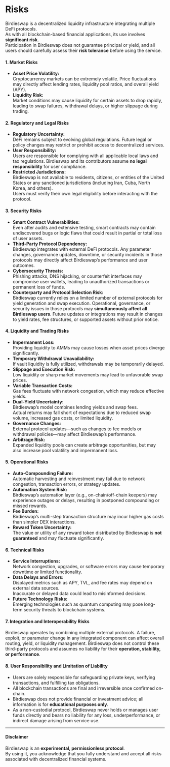# Risks

Birdieswap is a decentralized liquidity infrastructure integrating multiple DeFi protocols.\
As with all blockchain-based financial applications, its use involves **significant risk**.\
Participation in Birdieswap does not guarantee principal or yield, and all users should carefully assess their **risk tolerance** before using the service.

#### **1. Market Risks**

* **Asset Price Volatility:**\
  Cryptocurrency markets can be extremely volatile. Price fluctuations may directly affect lending rates, liquidity pool ratios, and overall yield (APY).
* **Liquidity Risk:**\
  Market conditions may cause liquidity for certain assets to drop rapidly, leading to swap failures, withdrawal delays, or higher slippage during trading.

#### **2. Regulatory and Legal Risks**

* **Regulatory Uncertainty:**\
  DeFi remains subject to evolving global regulations. Future legal or policy changes may restrict or prohibit access to decentralized services.
* **User Responsibility:**\
  Users are responsible for complying with all applicable local laws and tax regulations. Birdieswap and its contributors assume **no legal responsibility** for user compliance.
* **Restricted Jurisdictions:**\
  Birdieswap is not available to residents, citizens, or entities of the United States or any sanctioned jurisdictions (including Iran, Cuba, North Korea, and others).\
  Users must verify their own legal eligibility before interacting with the protocol.

#### **3. Security Risks**

* **Smart Contract Vulnerabilities:**\
  Even after audits and extensive testing, smart contracts may contain undiscovered bugs or logic flaws that could result in partial or total loss of user assets.
* **Third-Party Protocol Dependency:**\
  Birdieswap integrates with external DeFi protocols. Any parameter changes, governance updates, downtime, or security incidents in those protocols may directly affect Birdieswap’s performance and user outcomes.
* **Cybersecurity Threats:**\
  Phishing attacks, DNS hijacking, or counterfeit interfaces may compromise user wallets, leading to unauthorized transactions or permanent loss of funds.
* **Counterparty and Protocol Selection Risk:**\
  Birdieswap currently relies on a limited number of external protocols for yield generation and swap execution. Operational, governance, or security issues in those protocols may **simultaneously affect all Birdieswap users**. Future updates or integrations may result in changes to yield rates, fee structures, or supported assets without prior notice.

#### **4. Liquidity and Trading Risks**

* **Impermanent Loss:**\
  Providing liquidity to AMMs may cause losses when asset prices diverge significantly.
* **Temporary Withdrawal Unavailability:**\
  If vault liquidity is fully utilized, withdrawals may be temporarily delayed.
* **Slippage and Execution Risk:**\
  Low liquidity or sharp market movements may lead to unfavorable swap prices.
* **Variable Transaction Costs:**\
  Gas fees fluctuate with network congestion, which may reduce effective yields.
* **Dual-Yield Uncertainty:**\
  Birdieswap’s model combines lending yields and swap fees.\
  Actual returns may fall short of expectations due to reduced swap volume, increased gas costs, or limited liquidity.
* &#x20;**Governance Changes:**\
  External protocol updates—such as changes to fee models or withdrawal policies—may affect Birdieswap’s performance.
* **Arbitrage Risk:**\
  Expanded liquidity pools can create arbitrage opportunities, but may also increase pool volatility and impermanent loss.

#### **5. Operational Risks**

* **Auto-Compounding Failure:**\
  Automatic harvesting and reinvestment may fail due to network congestion, transaction errors, or strategy updates.
* **Automation System Risk:**\
  Birdieswap’s automation layer (e.g., on-chain/off-chain keepers) may experience outages or delays, resulting in postponed compounding or missed rewards.
* **Fee Burden:**\
  Birdieswap’s multi-step transaction structure may incur higher gas costs than simpler DEX interactions.
* **Reward Token Uncertainty:**\
  The value or utility of any reward token distributed by Birdieswap is **not guaranteed** and may fluctuate significantly.

#### **6. Technical Risks**

* **Service Interruptions:**\
  Network congestion, upgrades, or software errors may cause temporary downtime or limited functionality.
* **Data Delays and Errors:**\
  Displayed metrics such as APY, TVL, and fee rates may depend on external data sources.\
  Inaccurate or delayed data could lead to misinformed decisions.
* **Future Technology Risks:**\
  Emerging technologies such as quantum computing may pose long-term security threats to blockchain systems.

#### **7. Integration and Interoperability Risks**

Birdieswap operates by combining multiple external protocols. A failure, exploit, or parameter change in any integrated component can affect overall routing, yield, or liquidity management. Birdieswap does not control these third-party protocols and assumes no liability for their **operation, stability, or performance**.

#### **8. User Responsibility and Limitation of Liability**

* Users are solely responsible for safeguarding private keys, verifying transactions, and fulfilling tax obligations.
* All blockchain transactions are final and irreversible once confirmed on-chain.
* Birdieswap does not provide financial or investment advice; all information is for **educational purposes only**.
* As a non-custodial protocol, Birdieswap never holds or manages user funds directly and bears no liability for any loss, underperformance, or indirect damage arising from service use.

***

#### **Disclaimer**

Birdieswap is an **experimental, permissionless protocol**.\
By using it, you acknowledge that you fully understand and accept all risks associated with decentralized financial systems.
